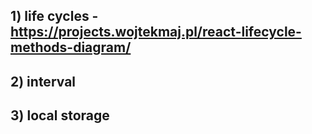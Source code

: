 ## 1) life cycles - https://projects.wojtekmaj.pl/react-lifecycle-methods-diagram/
## 2) interval
## 3) local storage

